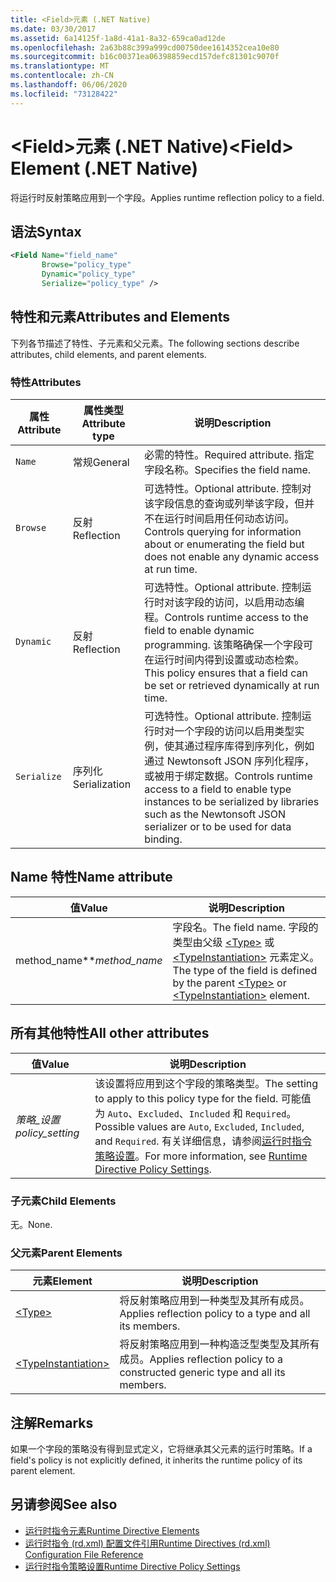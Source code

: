 ```yaml
---
title: <Field>元素 (.NET Native)
ms.date: 03/30/2017
ms.assetid: 6a14125f-1a8d-41a1-8a32-659ca0ad12de
ms.openlocfilehash: 2a63b88c399a999cd00750dee1614352cea10e80
ms.sourcegitcommit: b16c00371ea06398859ecd157defc81301c9070f
ms.translationtype: MT
ms.contentlocale: zh-CN
ms.lasthandoff: 06/06/2020
ms.locfileid: "73128422"
---
```

# <a name="field-element-net-native"></a><span data-ttu-id="a141b-102">\<Field>元素 (.NET Native)</span><span class="sxs-lookup"><span data-stu-id="a141b-102">\<Field> Element (.NET Native)</span></span>
<span data-ttu-id="a141b-103">将运行时反射策略应用到一个字段。</span><span class="sxs-lookup"><span data-stu-id="a141b-103">Applies runtime reflection policy to a field.</span></span>  
  
## <a name="syntax"></a><span data-ttu-id="a141b-104">语法</span><span class="sxs-lookup"><span data-stu-id="a141b-104">Syntax</span></span>  
  
```xml  
<Field Name="field_name"  
       Browse="policy_type"  
       Dynamic="policy_type"  
       Serialize="policy_type" />  
```  
  
## <a name="attributes-and-elements"></a><span data-ttu-id="a141b-105">特性和元素</span><span class="sxs-lookup"><span data-stu-id="a141b-105">Attributes and Elements</span></span>  
 <span data-ttu-id="a141b-106">下列各节描述了特性、子元素和父元素。</span><span class="sxs-lookup"><span data-stu-id="a141b-106">The following sections describe attributes, child elements, and parent elements.</span></span>  
  
### <a name="attributes"></a><span data-ttu-id="a141b-107">特性</span><span class="sxs-lookup"><span data-stu-id="a141b-107">Attributes</span></span>  
  
|<span data-ttu-id="a141b-108">属性</span><span class="sxs-lookup"><span data-stu-id="a141b-108">Attribute</span></span>|<span data-ttu-id="a141b-109">属性类型</span><span class="sxs-lookup"><span data-stu-id="a141b-109">Attribute type</span></span>|<span data-ttu-id="a141b-110">说明</span><span class="sxs-lookup"><span data-stu-id="a141b-110">Description</span></span>|  
|---------------|--------------------|-----------------|  
|`Name`|<span data-ttu-id="a141b-111">常规</span><span class="sxs-lookup"><span data-stu-id="a141b-111">General</span></span>|<span data-ttu-id="a141b-112">必需的特性。</span><span class="sxs-lookup"><span data-stu-id="a141b-112">Required attribute.</span></span> <span data-ttu-id="a141b-113">指定字段名称。</span><span class="sxs-lookup"><span data-stu-id="a141b-113">Specifies the field name.</span></span>|  
|`Browse`|<span data-ttu-id="a141b-114">反射</span><span class="sxs-lookup"><span data-stu-id="a141b-114">Reflection</span></span>|<span data-ttu-id="a141b-115">可选特性。</span><span class="sxs-lookup"><span data-stu-id="a141b-115">Optional attribute.</span></span> <span data-ttu-id="a141b-116">控制对该字段信息的查询或列举该字段，但并不在运行时间启用任何动态访问。</span><span class="sxs-lookup"><span data-stu-id="a141b-116">Controls querying for information about or enumerating the field but does not enable any dynamic access at run time.</span></span>|  
|`Dynamic`|<span data-ttu-id="a141b-117">反射</span><span class="sxs-lookup"><span data-stu-id="a141b-117">Reflection</span></span>|<span data-ttu-id="a141b-118">可选特性。</span><span class="sxs-lookup"><span data-stu-id="a141b-118">Optional attribute.</span></span> <span data-ttu-id="a141b-119">控制运行时对该字段的访问，以启用动态编程。</span><span class="sxs-lookup"><span data-stu-id="a141b-119">Controls runtime access to the field to enable dynamic programming.</span></span> <span data-ttu-id="a141b-120">该策略确保一个字段可在运行时间内得到设置或动态检索。</span><span class="sxs-lookup"><span data-stu-id="a141b-120">This policy ensures that a field can be set or retrieved dynamically at run time.</span></span>|  
|`Serialize`|<span data-ttu-id="a141b-121">序列化</span><span class="sxs-lookup"><span data-stu-id="a141b-121">Serialization</span></span>|<span data-ttu-id="a141b-122">可选特性。</span><span class="sxs-lookup"><span data-stu-id="a141b-122">Optional attribute.</span></span> <span data-ttu-id="a141b-123">控制运行时对一个字段的访问以启用类型实例，使其通过程序库得到序列化，例如通过 Newtonsoft JSON 序列化程序，或被用于绑定数据。</span><span class="sxs-lookup"><span data-stu-id="a141b-123">Controls runtime access to a field to enable type instances to be serialized by libraries such as the Newtonsoft JSON serializer or to be used for data binding.</span></span>|  
  
## <a name="name-attribute"></a><span data-ttu-id="a141b-124">Name 特性</span><span class="sxs-lookup"><span data-stu-id="a141b-124">Name attribute</span></span>  
  
|<span data-ttu-id="a141b-125">值</span><span class="sxs-lookup"><span data-stu-id="a141b-125">Value</span></span>|<span data-ttu-id="a141b-126">说明</span><span class="sxs-lookup"><span data-stu-id="a141b-126">Description</span></span>|  
|-----------|-----------------|  
|<span data-ttu-id="a141b-127">method_name\*\*</span><span class="sxs-lookup"><span data-stu-id="a141b-127">*method_name*</span></span>|<span data-ttu-id="a141b-128">字段名。</span><span class="sxs-lookup"><span data-stu-id="a141b-128">The field name.</span></span> <span data-ttu-id="a141b-129">字段的类型由父级 [\<Type>](type-element-net-native.md) 或 [\<TypeInstantiation>](typeinstantiation-element-net-native.md) 元素定义。</span><span class="sxs-lookup"><span data-stu-id="a141b-129">The type of the field is defined by the parent [\<Type>](type-element-net-native.md) or [\<TypeInstantiation>](typeinstantiation-element-net-native.md) element.</span></span>|  
  
## <a name="all-other-attributes"></a><span data-ttu-id="a141b-130">所有其他特性</span><span class="sxs-lookup"><span data-stu-id="a141b-130">All other attributes</span></span>  
  
|<span data-ttu-id="a141b-131">值</span><span class="sxs-lookup"><span data-stu-id="a141b-131">Value</span></span>|<span data-ttu-id="a141b-132">说明</span><span class="sxs-lookup"><span data-stu-id="a141b-132">Description</span></span>|  
|-----------|-----------------|  
|<span data-ttu-id="a141b-133">*策略_设置*</span><span class="sxs-lookup"><span data-stu-id="a141b-133">*policy_setting*</span></span>|<span data-ttu-id="a141b-134">该设置将应用到这个字段的策略类型。</span><span class="sxs-lookup"><span data-stu-id="a141b-134">The setting to apply to this policy type for the field.</span></span> <span data-ttu-id="a141b-135">可能值为 `Auto`、`Excluded`、`Included` 和 `Required`。</span><span class="sxs-lookup"><span data-stu-id="a141b-135">Possible values are `Auto`, `Excluded`, `Included`, and `Required`.</span></span> <span data-ttu-id="a141b-136">有关详细信息，请参阅[运行时指令策略设置](runtime-directive-policy-settings.md)。</span><span class="sxs-lookup"><span data-stu-id="a141b-136">For more information, see [Runtime Directive Policy Settings](runtime-directive-policy-settings.md).</span></span>|  
  
### <a name="child-elements"></a><span data-ttu-id="a141b-137">子元素</span><span class="sxs-lookup"><span data-stu-id="a141b-137">Child Elements</span></span>  
 <span data-ttu-id="a141b-138">无。</span><span class="sxs-lookup"><span data-stu-id="a141b-138">None.</span></span>  
  
### <a name="parent-elements"></a><span data-ttu-id="a141b-139">父元素</span><span class="sxs-lookup"><span data-stu-id="a141b-139">Parent Elements</span></span>  
  
|<span data-ttu-id="a141b-140">元素</span><span class="sxs-lookup"><span data-stu-id="a141b-140">Element</span></span>|<span data-ttu-id="a141b-141">说明</span><span class="sxs-lookup"><span data-stu-id="a141b-141">Description</span></span>|  
|-------------|-----------------|  
|[\<Type>](type-element-net-native.md)|<span data-ttu-id="a141b-142">将反射策略应用到一种类型及其所有成员。</span><span class="sxs-lookup"><span data-stu-id="a141b-142">Applies reflection policy to a type and all its members.</span></span>|  
|[\<TypeInstantiation>](typeinstantiation-element-net-native.md)|<span data-ttu-id="a141b-143">将反射策略应用到一种构造泛型类型及其所有成员。</span><span class="sxs-lookup"><span data-stu-id="a141b-143">Applies reflection policy to a constructed generic type and all its members.</span></span>|  
  
## <a name="remarks"></a><span data-ttu-id="a141b-144">注解</span><span class="sxs-lookup"><span data-stu-id="a141b-144">Remarks</span></span>  
 <span data-ttu-id="a141b-145">如果一个字段的策略没有得到显式定义，它将继承其父元素的运行时策略。</span><span class="sxs-lookup"><span data-stu-id="a141b-145">If a field's policy is not explicitly defined, it inherits the runtime policy of its parent element.</span></span>  
  
## <a name="see-also"></a><span data-ttu-id="a141b-146">另请参阅</span><span class="sxs-lookup"><span data-stu-id="a141b-146">See also</span></span>

- [<span data-ttu-id="a141b-147">运行时指令元素</span><span class="sxs-lookup"><span data-stu-id="a141b-147">Runtime Directive Elements</span></span>](runtime-directive-elements.md)
- [<span data-ttu-id="a141b-148">运行时指令 (rd.xml) 配置文件引用</span><span class="sxs-lookup"><span data-stu-id="a141b-148">Runtime Directives (rd.xml) Configuration File Reference</span></span>](runtime-directives-rd-xml-configuration-file-reference.md)
- [<span data-ttu-id="a141b-149">运行时指令策略设置</span><span class="sxs-lookup"><span data-stu-id="a141b-149">Runtime Directive Policy Settings</span></span>](runtime-directive-policy-settings.md)
